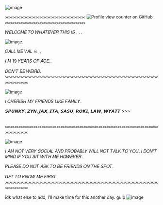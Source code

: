 ![image](https://github.com/user-attachments/assets/7a0ab7de-47e0-418c-ae48-c1083188e06a)

⫘⫘⫘⫘⫘⫘⫘⫘⫘⫘⫘⫘⫘⫘⫘⫘⫘⫘⫘⫘⫘      ![Profile view counter on GitHub](https://komarev.com/ghpvc/?username=R4INB0W6xSIEGE&color=999999&label=♱&style=plastic)    ⫘⫘⫘⫘⫘⫘⫘⫘⫘⫘⫘⫘⫘⫘⫘⫘⫘⫘⫘⫘⫘



𝑊𝐸𝐿𝐶𝑂𝑀𝐸 𝑇𝑂 𝑊𝐻𝐴𝑇𝐸𝑉𝐸𝑅 𝑇𝐻𝐼𝑆 𝐼𝑆 . . .

![image](https://github.com/user-attachments/assets/06fd60b6-49e0-44fc-aba8-8221bf3abbc0)



𝐶𝐴𝐿𝐿 𝑀𝐸  𝑉𝐴𝐿  ☠︎︎ ,,

𝐼'𝑀 19 𝑌𝐸𝐴𝑅𝑆 𝑂𝐹 𝐴𝐺𝐸.. 

𝐷𝑂𝑁'𝑇 𝐵𝐸 𝑊𝐸𝐼𝑅𝐷.
ㅤㅤ⫘⫘⫘⫘⫘⫘⫘⫘⫘⫘⫘⫘⫘⫘⫘⫘⫘⫘⫘⫘⫘⫘⫘⫘⫘⫘⫘⫘⫘⫘⫘⫘⫘⫘⫘⫘⫘⫘⫘⫘⫘⫘⫘⫘⫘⫘

![image](https://github.com/user-attachments/assets/06fd60b6-49e0-44fc-aba8-8221bf3abbc0)

𝐼 𝐶𝐻𝐸𝑅𝐼𝑆𝐻 𝑀𝑌 𝐹𝑅𝐼𝐸𝑁𝐷𝑆 𝐿𝐼𝐾𝐸 𝐹𝐴𝑀𝐼𝐿𝑌.

𝙎𝙋𝙐𝙉𝙆𝙔, 𝙕𝙔𝙉, 𝙅𝘼𝙓, 𝙄𝙏𝘼, 𝙎𝘼𝙎𝙐, 𝙍𝙊𝙆𝙄, 𝙇𝘼𝙒, 𝙒𝙔𝘼𝙏𝙏 >>>

ㅤㅤ⫘⫘⫘⫘⫘⫘⫘⫘⫘⫘⫘⫘⫘⫘⫘⫘⫘⫘⫘⫘⫘⫘⫘⫘⫘⫘⫘⫘⫘⫘⫘⫘⫘⫘⫘⫘⫘⫘⫘⫘⫘⫘⫘⫘⫘⫘

![image](https://github.com/user-attachments/assets/06fd60b6-49e0-44fc-aba8-8221bf3abbc0)

𝐼 𝐴𝑀 𝑁𝑂𝑇 𝑉𝐸𝑅𝑌 𝑆𝑂𝐶𝐼𝐴𝐿 𝐴𝑁𝐷 𝑃𝑅𝑂𝐵𝐴𝐵𝐿𝑌 𝑊𝐼𝐿𝐿 𝑁𝑂𝑇 𝑇𝐴𝐿𝐾 𝑇𝑂 𝑌𝑂𝑈. 𝐼 𝐷𝑂𝑁'𝑇 𝑀𝐼𝑁𝐷 𝐼𝐹 𝑌𝑂𝑈 𝑆𝐼𝑇 𝑊𝐼𝑇𝐻 𝑀𝐸 𝐻𝑂𝑊𝐸𝑉𝐸𝑅.


𝑃𝐿𝐸𝐴𝑆𝐸 𝐷𝑂 𝑁𝑂𝑇 𝐴𝑆𝐾 𝑇𝑂 𝐵𝐸 𝐹𝑅𝐼𝐸𝑁𝐷𝑆 𝑂𝑁 𝑇𝐻𝐸 𝑆𝑃𝑂𝑇. 

𝐺𝐸𝑇 𝑇𝑂 𝐾𝑁𝑂𝑊 𝑀𝐸 𝐹𝐼𝑅𝑆𝑇.
ㅤㅤ⫘⫘⫘⫘⫘⫘⫘⫘⫘⫘⫘⫘⫘⫘⫘⫘⫘⫘⫘⫘⫘⫘⫘⫘⫘⫘⫘⫘⫘⫘⫘⫘⫘⫘⫘⫘⫘⫘⫘⫘⫘⫘⫘⫘⫘⫘

idk what else to add, I'll make time for this another day.
gulp
![image](https://github.com/user-attachments/assets/37869890-5a47-4fdb-93b8-01556c86cf04)
